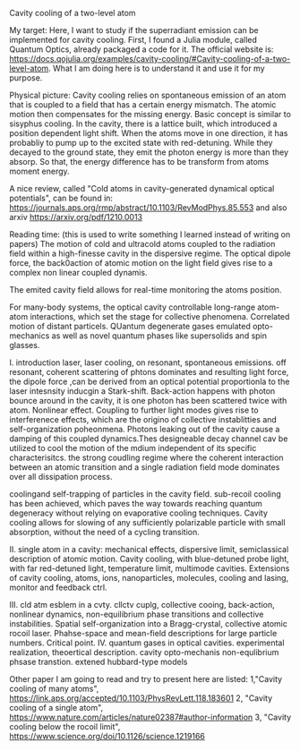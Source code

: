 Cavity cooling of a two-level atom

My target: 
Here, I want to study if the superradiant emission can be implemented for cavity cooling.
First, I found a Julia module, called Quantum Optics, already packaged a code for it. The official website is: https://docs.qojulia.org/examples/cavity-cooling/#Cavity-cooling-of-a-two-level-atom.
What I am doing here is to understand it and use it for my purpose.

Physical picture:
Cavity cooling relies on spontaneous emission of an atom that is coupled to a field that has a certain energy mismatch. The atomic motion then compensates for the missing energy. Basic concept is similar to sisyphus cooling. In the cavity, there is a lattice built, which introduced a position dependent light shift. When the atoms move in one direction, it has probabliy to pump up to the excited state with red-detuning. While they decayed to the ground state, they emit the photon energy is more than they absorp. So that, the energy difference has to be transform from atoms moment energy.

A nice review, called "Cold atoms in cavity-generated dynamical optical potentials", can be found in: https://journals.aps.org/rmp/abstract/10.1103/RevModPhys.85.553 and also arxiv https://arxiv.org/pdf/1210.0013

Reading time: (this is used to write something I learned instead of writing on papers)
The motion of cold and ultracold atoms coupled to the radiation field within a high-finesse cavity in the dispersive regime.
The optical dipole force, the back0action of atomic motion on the light field gives rise to a complex non linear coupled dynamis.

The emited cavity field allows for real-time monitoring the atoms position. 

For many-body systems, the optical cavity controllable long-range atom-atom interactions, which set the stage for collective phenomena. Correlated motion of distant particels. QUantum degenerate gases emulated opto-mechanics as well as novel quantum phases like supersolids and spin glasses. 

I. introduction
laser, laser cooling, on resonant, spontaneous emissions. off resonant, coherent scattering of phtons dominates and resulting light force, the dipole force ,can be derived from an optical potential proportionla to the laser intesnsity inducgin a Stark-shift. Back-action happens with photon bounce around in the cavity, it is one photon has been scattered twice with atom. Nonlinear effect. Coupling to further light modes gives rise to interferenece effects, which are the origino of collective instablitties and self-organization poheonmena. Photons leaking out of the cavity cause a damping of this coupled dynamics.Thes designeable decay channel cav be utilized to cool the motion of the mdium independent of its specific characterisitcs. the strong coudling regime where the coherent interaction between an atomic transition and a single radiation field mode dominates over all dissipation process. 

coolingand self-trapping of particles in the cavity field.
sub-recoil cooling has been achieved, which paves the way towards reaching quantum degeneracy without relying on evaporative cooling techniques.
Cavity cooling allows for slowing of any sufficiently polarizable particle with small absorption, without the need of a cycling transition.


II. single atom in a cavity: mechanical effects, dispersive limit, semiclassical description of atomic motion. Cavity cooling, with blue-detuned probe light, with far red-detuned light, temperature limit, multimode cavities. Extensions of cavity cooling, atoms, ions, nanoparticles, molecules, cooling and lasing, monitor and feedback ctrl.



III. cld atm esblem in a cvty. cllctv cuplg, collective cooing, back-action, nonlinear dynamics, non-equilibrium phase transitions and collective instabilities. Spatial self-organization into a Bragg-crystal, collective atomic rocoil laser. Phahse-space and mean-field descriptions for large particle numbers. Critical point. 
IV. quantum gases in optical cavities. experimental realization, theoertical description. cavity opto-mechanis
non-equlibrium phsase transtion. extened hubbard-type models 


Other paper I am going to read and try to present here are listed:
1,"Cavity cooling of many atoms", https://link.aps.org/accepted/10.1103/PhysRevLett.118.183601
2, "Cavity cooling of a single atom", https://www.nature.com/articles/nature02387#author-information
3, "Cavity cooling below the rocoil limit", https://www.science.org/doi/10.1126/science.1219166
